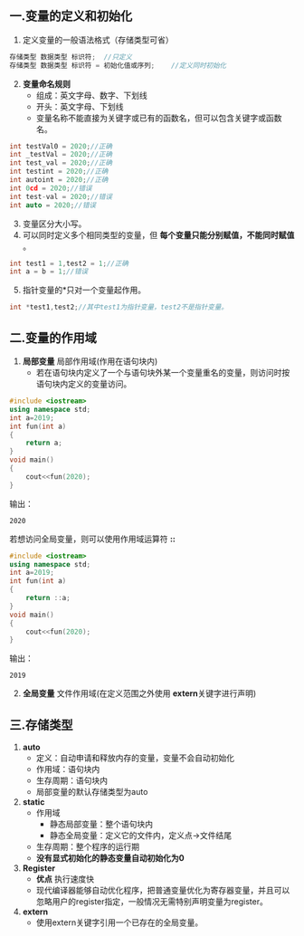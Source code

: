 ## 一.变量的定义和初始化
1.	定义变量的一般语法格式（存储类型可省）
```c++
存储类型 数据类型 标识符;	//只定义
存储类型 数据类型 标识符 = 初始化值或序列;	//定义同时初始化
```
2.	**变量命名规则**
	+	组成：英文字母、数字、下划线
	+	开头：英文字母、下划线
	+	变量名称不能直接为关键字或已有的函数名，但可以包含关键字或函数名。
```c++
int testVal0 = 2020;//正确
int _testVal = 2020;//正确
int test_val = 2020;//正确
int testint = 2020;//正确
int autoint = 2020;//正确
int 0cd = 2020;//错误
int test-val = 2020;//错误
int auto = 2020;//错误
```
3.	变量区分大小写。
4.	可以同时定义多个相同类型的变量，但 **每个变量只能分别赋值，不能同时赋值** 。
```c++
int test1 = 1,test2 = 1;//正确
int a = b = 1;//错误
```

5.	指针变量的\*只对一个变量起作用。
```c++
int *test1,test2;//其中test1为指针变量，test2不是指针变量。
```
## 二.变量的作用域
1.	**局部变量** 局部作用域(作用在语句块内)
	+	若在语句块内定义了一个与语句块外某一个变量重名的变量，则访问时按语句块内定义的变量访问。
```c++
#include <iostream>
using namespace std;
int a=2019;
int fun(int a)
{
	return a;
}
void main()
{
	cout<<fun(2020);
} 
```
输出：
```
2020
```
若想访问全局变量，则可以使用作用域运算符 **::**
```c++
#include <iostream>
using namespace std;
int a=2019;
int fun(int a)
{
	return ::a;
}
void main()
{
	cout<<fun(2020);
} 
```
输出：
```
2019
```
2.	**全局变量** 文件作用域(在定义范围之外使用 **extern**关键字进行声明)
## 三.存储类型
1.	**auto**
	+	定义：自动申请和释放内存的变量，变量不会自动初始化
    +	作用域：语句块内
    +	生存周期：语句块内
    +	局部变量的默认存储类型为auto
2.	**static**
	+	作用域
		+	静态局部变量：整个语句块内
		+	静态全局变量：定义它的文件内，定义点->文件结尾
	+	生存周期：整个程序的运行期
	+	**没有显式初始化的静态变量自动初始化为0**
3.	**Register**
	+	**优点** 执行速度快
	+	现代编译器能够自动优化程序，把普通变量优化为寄存器变量，并且可以忽略用户的register指定，一般情况无需特别声明变量为register。
4.	**extern** 
	+	使用extern关键字引用一个已存在的全局变量。
